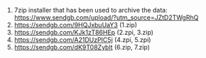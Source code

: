 1. 7zip installer that has been used to archive the data: https://www.sendgb.com/upload/?utm_source=JZtD2TWgRhQ
2. https://sendgb.com/9HQJxbuUaY3  (1.zip)
3. https://sendgb.com/KJk1zT86HEp  (2.zpi, 3.zip)
4. https://sendgb.com/A21DUzPIC5j  (4.zpi, 5.zpi)
5. https://sendgb.com/dK9T08Zyblt  (6.zip, 7.zip)
